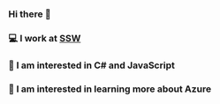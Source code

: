 ### Hi there 👋

### 💻 I work at [SSW](https://ssw.com.au/people/vlad-kireyev)
### 🤔 I am interested in C# and JavaScript
### 🌱 I am interested in learning more about Azure


<!--
**vladislav-kir/vladislav-kir** is a ✨ _special_ ✨ repository because its `README.md` (this file) appears on your GitHub profile.

Here are some ideas to get you started:

- 🔭 I’m currently working on ...
- 🌱 I’m currently learning ...
- 👯 I’m looking to collaborate on ...
- 🤔 I’m looking for help with ...
- 💬 Ask me about ...
- 📫 How to reach me: ...
- 😄 Pronouns: ...
- ⚡ Fun fact: ...
-->
